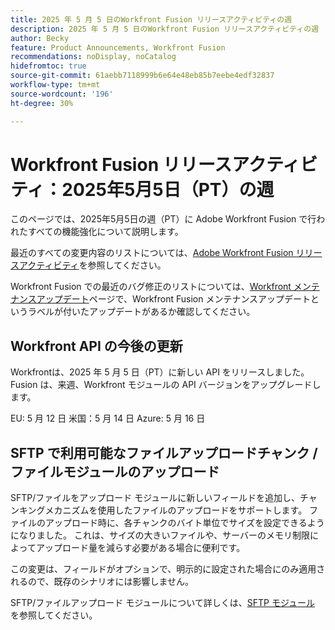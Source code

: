 ```yaml
---
title: 2025 年 5 月 5 日のWorkfront Fusion リリースアクティビティの週
description: 2025 年 5 月 5 日のWorkfront Fusion リリースアクティビティの週
author: Becky
feature: Product Announcements, Workfront Fusion
recommendations: noDisplay, noCatalog
hidefromtoc: true
source-git-commit: 61aebb7118999b6e64e48eb85b7eebe4edf32837
workflow-type: tm+mt
source-wordcount: '196'
ht-degree: 30%

---
```


# Workfront Fusion リリースアクティビティ：2025年5月5日（PT）の週

このページでは、2025年5月5日の週（PT）に Adobe Workfront Fusion で行われたすべての機能強化について説明します。

最近のすべての変更内容のリストについては、[Adobe Workfront Fusion リリースアクティビティ](/help/workfront-fusion/fusion-product-releases/fusion-release-activity.md)を参照してください。

Workfront Fusion での最近のバグ修正のリストについては、[Workfront メンテナンスアップデート](https://experienceleague.adobe.com/en/docs/workfront-known-issues/releases/current-updates)ページで、Workfront Fusion メンテナンスアップデートというラベルが付いたアップデートがあるか確認してください。

## Workfront API の今後の更新

Workfrontは、2025 年 5 月 5 日（PT）に新しい API をリリースしました。 Fusion は、来週、Workfront モジュールの API バージョンをアップグレードします。

EU: 5 月 12 日
米国：5 月 14 日
Azure: 5 月 16 日

## SFTP で利用可能なファイルアップロードチャンク / ファイルモジュールのアップロード

SFTP/ファイルをアップロード モジュールに新しいフィールドを追加し、チャンキングメカニズムを使用したファイルのアップロードをサポートします。 ファイルのアップロード時に、各チャンクのバイト単位でサイズを設定できるようになりました。 これは、サイズの大きいファイルや、サーバーのメモリ制限によってアップロード量を減らす必要がある場合に便利です。

この変更は、フィールドがオプションで、明示的に設定された場合にのみ適用されるので、既存のシナリオには影響しません。

SFTP/ファイルアップロード モジュールについて詳しくは、[SFTP モジュール ](/help/workfront-fusion/references/apps-and-modules/universal-connectors/sftp.md) を参照してください。

